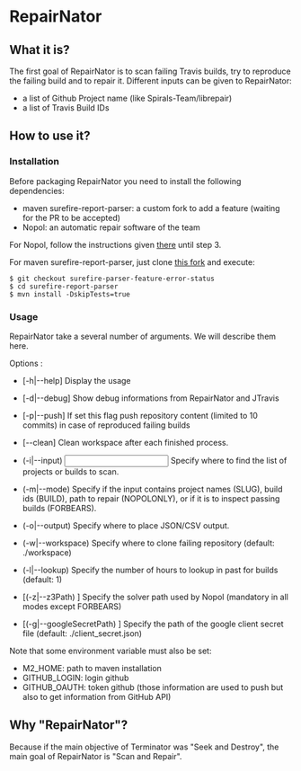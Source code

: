 # RepairNator

## What it is?

The first goal of RepairNator is to scan failing Travis builds, try to reproduce the failing build and to repair it.
Different inputs can be given to RepairNator:
   * a list of Github Project name (like Spirals-Team/librepair)
   * a list of Travis Build IDs
   
## How to use it?

### Installation

Before packaging RepairNator you need to install the following dependencies: 
   * maven surefire-report-parser: a custom fork to add a feature (waiting for the PR to be accepted)
   * Nopol: an automatic repair software of the team
   
For Nopol, follow the instructions given [there](https://github.com/SpoonLabs/nopol#getting-started) until step 3.

For maven surefire-report-parser, just clone [this fork](https://github.com/surli/maven-surefire) and execute:

```
$ git checkout surefire-parser-feature-error-status
$ cd surefire-report-parser
$ mvn install -DskipTests=true
```

### Usage

RepairNator take a several number of arguments. We will describe them here.

Options : 

  - [-h|--help] Display the usage

  - [-d|--debug] Show debug informations from RepairNator and JTravis

  - [-p|--push] If set this flag push repository content (limited to 10 commits) in case of reproduced failing builds

  - [--clean] Clean workspace after each finished process.

  - (-i|--input) <input> Specify where to find the list of projects or builds to scan.

  - (-m|--mode) <mode> Specify if the input contains project names (SLUG), build ids (BUILD),
        path to repair (NOPOLONLY), or if it is to inspect passing builds
        (FORBEARS).

  - (-o|--output) <output> Specify where to place JSON/CSV output.

  - (-w|--workspace) <workspace> Specify where to clone failing repository (default: ./workspace)

  - (-l|--lookup) <lookup> Specify the number of hours to lookup in past for builds (default: 1)

  - [(-z|--z3Path) <z3Path>] Specify the solver path used by Nopol (mandatory in all modes except FORBEARS)

  - [(-g|--googleSecretPath) <googleSecretPath>] Specify the path of the google client secret file (default:
        ./client_secret.json)
        
Note that some environment variable must also be set:

  - M2_HOME: path to maven installation
  - GITHUB_LOGIN: login github
  - GITHUB_OAUTH: token github (those information are used to push but also to get information from GitHub API)

## Why "RepairNator"?
Because if the main objective of Terminator was "Seek and Destroy", the main goal of RepairNator is "Scan and Repair".